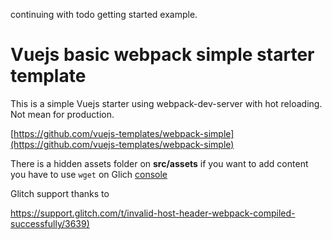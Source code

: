 continuing with todo getting started example.


Vuejs basic webpack simple starter template
=================

This is a simple Vuejs starter using webpack-dev-server with hot reloading. Not mean for production.

[https://github.com/vuejs-templates/webpack-simple](https://github.com/vuejs-templates/webpack-simple)

There is a hidden assets folder on **src/assets** if you want to add content you have to use `wget` on Glich [console](https://glitch.com/edit/console.html)

Glitch support thanks to 

[https://support.glitch.com/t/invalid-host-header-webpack-compiled-successfully/3639)](https://support.glitch.com/t/invalid-host-header-webpack-compiled-successfully/3639)

